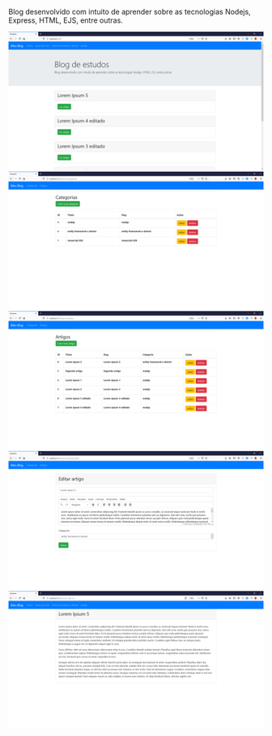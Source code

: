 Blog desenvolvido com intuito de aprender sobre as tecnologias Nodejs, Express, HTML, EJS, entre outras.

![](/screenshots/002.jpg?raw=true)
![](/screenshots/003.jpg?raw=true)
![](/screenshots/004.jpg?raw=true)
![](/screenshots/005.jpg?raw=true)
![](/screenshots/006.jpg?raw=true)
